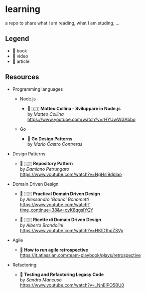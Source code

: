 # learning

a repo to share what I am reading, what I am studing, ...

## Legend

 - :notebook: book
 - :cinema: video
 - :newspaper: article

## Resources

 - Programming languages

   - Node.js
     - :cinema: :it: **Matteo Collina - Sviluppare in Node.js**\
     by *Matteo Collina*\
     https://www.youtube.com/watch?v=rHYUwWGAbbo

   - Go
     - :notebook: **Go Design Patterns**\
     by *Mario Castro Contreras*
     
 - Design Patterns
   
   - :cinema: :it: **Repository Pattern**\
   by *Damiano Petrungaro*\
   https://www.youtube.com/watch?v=NgHsl9dpIao
   
 - Domain Driven Design
 
   - :cinema: :it: **Practical Domain Driven Design**\
   by *Alessandro 'Bauno' Bonometti*\
   https://www.youtube.com/watch?time_continue=38&v=oyK8qgsIYQY
   
   - :cinema: :it: **Ricette di Domain Driven Design**\
   by *Alberto Brandolini*\
   https://www.youtube.com/watch?v=HKID1hpZSVg

 - Agile
   - :newspaper: **How to run agile retrospective**\
   https://it.atlassian.com/team-playbook/plays/retrospective
   
 - Refactoring
   - :cinema: **Testing and Refactoring Legacy Code**\
   by *Sandro Mancuso*\
   https://www.youtube.com/watch?v=_NnElPO5BU0
